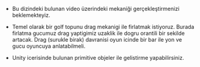 * Bu dizindeki bulunan video üzerindeki mekaniği gerçekleştirmenizi beklemekteyiz.

* Temel olarak bir golf topunu drag mekanigi ile firlatmak istiyoruz. Burada firlatma gucumuz drag yaptigimiz uzaklik ile dogru orantili bir sekilde artacak. Drag (surukle birak) davranisi oyun icinde bir bar ile yon ve gucu oyuncuya anlatabilmeli.

* Unity icerisinde bulunan primitive objeler ile gelistirme yapabilirsiniz.
